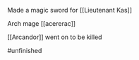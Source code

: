 Made a magic sword for [[Lieutenant Kas]]

Arch mage [[acererac]]

[[Arcandor]] went on to be killed 

#unfinished 
